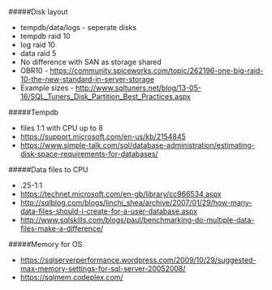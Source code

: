 #####Disk layout
* tempdb/data/logs - seperate disks
* tempdb raid 10
* log raid 10
* data raid 5
* No difference with SAN as storage shared
* OBR10 - https://community.spiceworks.com/topic/262196-one-big-raid-10-the-new-standard-in-server-storage
* Example sizes - http://www.sqltuners.net/blog/13-05-16/SQL_Tuners_Disk_Partition_Best_Practices.aspx

#####Tempdb
* files 1:1 with CPU up to 8
* https://support.microsoft.com/en-us/kb/2154845
* https://www.simple-talk.com/sql/database-administration/estimating-disk-space-requirements-for-databases/

#####Data files to CPU
* .25-1:1 
* https://technet.microsoft.com/en-gb/library/cc966534.aspx
* http://sqlblog.com/blogs/linchi_shea/archive/2007/01/29/how-many-data-files-should-i-create-for-a-user-database.aspx
* http://www.sqlskills.com/blogs/paul/benchmarking-do-multiple-data-files-make-a-difference/

#####Memory for OS
* https://sqlserverperformance.wordpress.com/2009/10/29/suggested-max-memory-settings-for-sql-server-20052008/
* https://sqlmem.codeplex.com/
